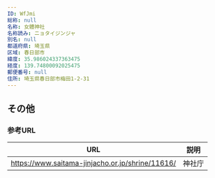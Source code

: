 ```yaml
---
ID: WfJmi
総称: null
名称: 女體神社
名称読み: ニョタイジンジャ
別名: null
都道府県: 埼玉県
区域: 春日部市
緯度: 35.986024337363475
経度: 139.74800092025475
郵便番号: null
住所: 埼玉県春日部市梅田1-2-31
---
```


## その他

### 参考URL

| URL                                              | 説明   |
| ------------------------------------------------ | ------ |
| https://www.saitama-jinjacho.or.jp/shrine/11616/ | 神社庁 |
